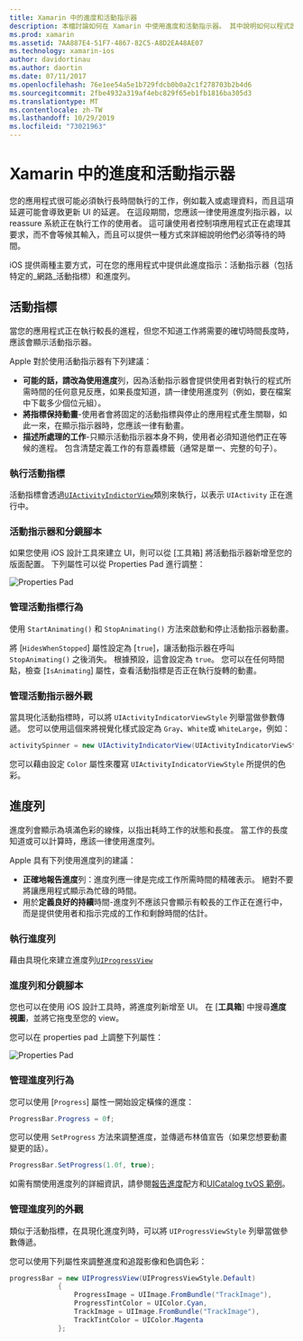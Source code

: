 ```yaml
---
title: Xamarin 中的進度和活動指示器
description: 本檔討論如何在 Xamarin 中使用進度和活動指示器。 其中說明如何以程式設計方式和分鏡腳本來使用它們。
ms.prod: xamarin
ms.assetid: 7AA887E4-51F7-4867-82C5-A8D2EA48AE07
ms.technology: xamarin-ios
author: davidortinau
ms.author: daortin
ms.date: 07/11/2017
ms.openlocfilehash: 76e1ee54a5e1b729fdcb0b0a2c1f278703b2b4d6
ms.sourcegitcommit: 2fbe4932a319af4ebc829f65eb1fb1816ba305d3
ms.translationtype: MT
ms.contentlocale: zh-TW
ms.lasthandoff: 10/29/2019
ms.locfileid: "73021963"
---
```

# <a name="progress-and-activity-indicators-in-xamarinios"></a>Xamarin 中的進度和活動指示器

您的應用程式很可能必須執行長時間執行的工作，例如載入或處理資料，而且這項延遲可能會導致更新 UI 的延遲。 在這段期間，您應該一律使用進度列指示器，以 reassure 系統正在執行工作的使用者。 這可讓使用者控制項應用程式正在處理其要求，而不會等候其輸入，而且可以提供一種方式來詳細說明他們必須等待的時間。

iOS 提供兩種主要方式，可在您的應用程式中提供此進度指示：活動指示器（包括特定的_網路_活動指標）和進度列。

## <a name="activity-indicator"></a>活動指標

當您的應用程式正在執行較長的進程，但您不知道工作將需要的確切時間長度時，應該會顯示活動指示器。

Apple 對於使用活動指示器有下列建議：

- **可能的話，請改為使用進度**列，因為活動指示器會提供使用者對執行的程式所需時間的任何意見反應，如果長度知道，請一律使用進度列（例如，要在檔案中下載多少個位元組）。
- **將指標保持動畫**-使用者會將固定的活動指標與停止的應用程式產生關聯，如此一來，在顯示指示器時，您應該一律有動畫。
- **描述所處理的工作**-只顯示活動指示器本身不夠，使用者必須知道他們正在等候的進程。 包含清楚定義工作的有意義標籤（通常是單一、完整的句子）。

### <a name="implementing-an-activity-indicator"></a>執行活動指標

活動指標會透過[`UIActivityIndictorView`](xref:UIKit.UIActivityIndicatorView)類別來執行，以表示 `UIActivity` 正在進行中。

### <a name="activity-indicators-and-storyboards"></a>活動指示器和分鏡腳本

如果您使用 iOS 設計工具來建立 UI，則可以從 [工具箱] 將活動指示器新增至您的版面配置。 下列屬性可以從 Properties Pad 進行調整：

![Properties Pad](progress-activity-indicator-images/progress-indicator1.png)

### <a name="managing-activity-indicator-behavior"></a>管理活動指標行為

使用 `StartAnimating()` 和 `StopAnimating()` 方法來啟動和停止活動指示器動畫。

將 [`HidesWhenStopped`] 屬性設定為 [`true`]，讓活動指示器在呼叫 `StopAnimating()` 之後消失。 根據預設，這會設定為 `true`。 您可以在任何時間點，檢查 [`IsAnimating`] 屬性，查看活動指標是否正在執行旋轉的動畫。 

### <a name="managing-activity-indicator-appearances"></a>管理活動指示器外觀

當具現化活動指標時，可以將 `UIActivityIndicatorViewStyle` 列舉當做參數傳遞。 您可以使用這個來將視覺化樣式設定為 `Gray`、`White`或 `WhiteLarge`，例如：

```csharp
activitySpinner = new UIActivityIndicatorView(UIActivityIndicatorViewStyle.WhiteLarge);
```

您可以藉由設定 `Color` 屬性來覆寫 `UIActivityIndicatorViewStyle` 所提供的色彩。

## <a name="progress-bar"></a>進度列

進度列會顯示為填滿色彩的線條，以指出耗時工作的狀態和長度。 當工作的長度知道或可以計算時，應該一律使用進度列。

Apple 具有下列使用進度列的建議：

- **正確地報告進度**列：進度列應一律是完成工作所需時間的精確表示。 絕對不要將讓應用程式顯示為忙碌的時間。
- 用於**定義良好的持續**時間-進度列不應該只會顯示有較長的工作正在進行中，而是提供使用者和指示完成的工作和剩餘時間的估計。

### <a name="implementing-an-progress-bar"></a>執行進度列

藉由具現化來建立進度列[`UIProgressView`](xref:UIKit.UIProgressView)

### <a name="progress-bars-and-storyboards"></a>進度列和分鏡腳本

您也可以在使用 iOS 設計工具時，將進度列新增至 UI。 在 [**工具箱**] 中搜尋**進度視圖**，並將它拖曳至您的 view。

您可以在 properties pad 上調整下列屬性：

![Properties Pad](progress-activity-indicator-images/progress-indicator3.png)

### <a name="managing-progress-bar-behavior"></a>管理進度列行為

您可以使用 [`Progress`] 屬性一開始設定橫條的進度：

```csharp
ProgressBar.Progress = 0f;
```

您可以使用 `SetProgress` 方法來調整進度，並傳遞布林值宣告（如果您想要動畫變更的話）。

```csharp
ProgressBar.SetProgress(1.0f, true);
```

如需有關使用進度列的詳細資訊，請參閱[報告進度](https://github.com/xamarin/recipes/tree/master/Recipes/cross-platform/networking/download_progress)配方和[UICatalog tvOS 範例](https://docs.microsoft.com/samples/xamarin/ios-samples/tvos-uicatalog)。

### <a name="managing-progress-bar-appearance"></a>管理進度列的外觀

類似于活動指標，在具現化進度列時，可以將 `UIProgressViewStyle` 列舉當做參數傳遞。

您可以使用下列屬性來調整進度和追蹤影像和色調色彩：

```csharp
progressBar = new UIProgressView(UIProgressViewStyle.Default)
            {
                ProgressImage = UIImage.FromBundle("TrackImage"),
                ProgressTintColor = UIColor.Cyan,
                TrackImage = UIImage.FromBundle("TrackImage"),
                TrackTintColor = UIColor.Magenta
            }; 
```
